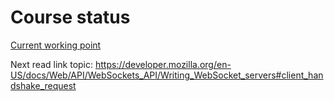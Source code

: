 # Course status

[Current working point](https://learn.udacity.com/nd1310?version=2.0.4&partKey=cd13281&lessonKey=b0e73774-5f61-47be-bc50-e4b25bb68428&conceptKey=eece4acf-0bd5-436b-9539-669022812f7d)

Next read link topic: https://developer.mozilla.org/en-US/docs/Web/API/WebSockets_API/Writing_WebSocket_servers#client_handshake_request
